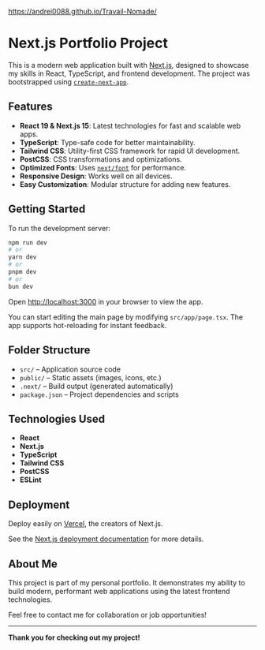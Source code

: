 https://andrei0088.github.io/Travail-Nomade/

# Next.js Portfolio Project

This is a modern web application built with [Next.js](https://nextjs.org), designed to showcase my skills in React, TypeScript, and frontend development. The project was bootstrapped using [`create-next-app`](https://nextjs.org/docs/app/api-reference/cli/create-next-app).

## Features

- **React 19 & Next.js 15**: Latest technologies for fast and scalable web apps.
- **TypeScript**: Type-safe code for better maintainability.
- **Tailwind CSS**: Utility-first CSS framework for rapid UI development.
- **PostCSS**: CSS transformations and optimizations.
- **Optimized Fonts**: Uses [`next/font`](https://nextjs.org/docs/app/building-your-application/optimizing/fonts) for performance.
- **Responsive Design**: Works well on all devices.
- **Easy Customization**: Modular structure for adding new features.

## Getting Started

To run the development server:

```bash
npm run dev
# or
yarn dev
# or
pnpm dev
# or
bun dev
```

Open [http://localhost:3000](http://localhost:3000) in your browser to view the app.

You can start editing the main page by modifying `src/app/page.tsx`. The app supports hot-reloading for instant feedback.

## Folder Structure

- `src/` – Application source code
- `public/` – Static assets (images, icons, etc.)
- `.next/` – Build output (generated automatically)
- `package.json` – Project dependencies and scripts

## Technologies Used

- **React**
- **Next.js**
- **TypeScript**
- **Tailwind CSS**
- **PostCSS**
- **ESLint**

## Deployment

Deploy easily on [Vercel](https://vercel.com/new?utm_medium=default-template&filter=next.js&utm_source=create-next-app&utm_campaign=create-next-app-readme), the creators of Next.js.

See the [Next.js deployment documentation](https://nextjs.org/docs/app/building-your-application/deploying) for more details.

## About Me

This project is part of my personal portfolio. It demonstrates my ability to build modern, performant web applications using the latest frontend technologies.

Feel free to contact me for collaboration or job opportunities!

---

**Thank you for checking out my project!**
